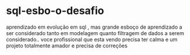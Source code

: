 # sql-esbo-o-desafio
aprendizado em evolução em sql  , mas grande esboço de aprendizado a ser considerado tanto em modelagem quanto filtragem de dados a serem considerado..
voce profissional que esta vendo precisa ter calma e um projeto totalmente amador e precisa de correções 

